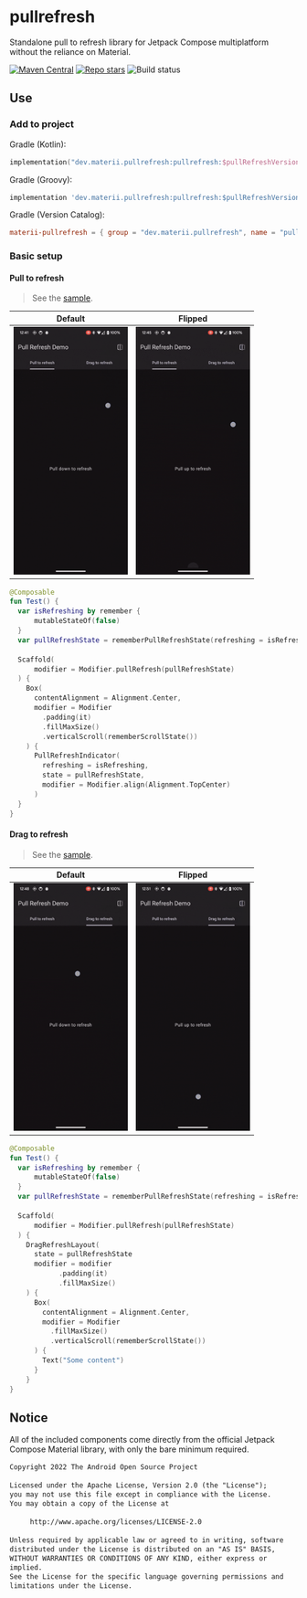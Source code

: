 # pullrefresh
Standalone pull to refresh library for Jetpack Compose multiplatform without the reliance on Material.

[![Maven Central](https://img.shields.io/maven-central/v/dev.materii.pullrefresh/pullrefresh?style=for-the-badge&label=Maven%20Central)](https://central.sonatype.com/artifact/dev.materii.pullrefresh/pullrefresh/)
[![Repo stars](https://img.shields.io/github/stars/MateriiApps/pullrefresh?style=for-the-badge&logo=github)](https://github.com/MateriiApps/pullrefresh/stargazers)
![Build status](https://img.shields.io/github/actions/workflow/status/MateriiApps/pullrefresh/build.yml?style=for-the-badge&logo=github)

## Use

### Add to project

Gradle (Kotlin): 
```kts
implementation("dev.materii.pullrefresh:pullrefresh:$pullRefreshVersion")
```

Gradle (Groovy):
```groovy
implementation 'dev.materii.pullrefresh:pullrefresh:$pullRefreshVersion'
```

Gradle (Version Catalog): 
```toml
materii-pullrefresh = { group = "dev.materii.pullrefresh", name = "pullrefresh", version.ref = "pullrefresh" }
```

### Basic setup

#### Pull to refresh
> See the [sample](https://github.com/MateriiApps/pullrefresh/blob/main/demo/src/main/java/dev/materii/pullrefresh/demo/sample/PullRefreshSample.kt).

| Default | Flipped |
| ------- | ------- |
| <img src="/.github/images/pullrefresh.gif" alt="Pull refresh demo" width="200px"> | <img src="/.github/images/pullrefresh-flipped.gif" alt="Flipped pull refresh demo" width="200px"> |

```kt
@Composable
fun Test() {
  var isRefreshing by remember {
      mutableStateOf(false)
  }
  var pullRefreshState = rememberPullRefreshState(refreshing = isRefreshing, onRefresh = { /* Refresh some data here */ })

  Scaffold(
      modifier = Modifier.pullRefresh(pullRefreshState)
  ) {
    Box(
      contentAlignment = Alignment.Center,
      modifier = Modifier
        .padding(it)
        .fillMaxSize()
        .verticalScroll(rememberScrollState())
    ) {
      PullRefreshIndicator(
        refreshing = isRefreshing,
        state = pullRefreshState,
        modifier = Modifier.align(Alignment.TopCenter)
      )
  }
}
```

#### Drag to refresh
> See the [sample](https://github.com/MateriiApps/pullrefresh/blob/main/demo/src/main/java/dev/materii/pullrefresh/demo/sample/DragRefreshSample.kt).

| Default | Flipped |
| ------- | ------- |
| <img src="/.github/images/dragrefresh.gif" alt="Drag refresh demo" width="200px"> | <img src="/.github/images/dragrefresh-flipped.gif" alt="Flipped drag refresh demo" width="200px"> |

```kt
@Composable
fun Test() {
  var isRefreshing by remember {
      mutableStateOf(false)
  }
  var pullRefreshState = rememberPullRefreshState(refreshing = isRefreshing, onRefresh = { /* Refresh some data here */ })

  Scaffold(
      modifier = Modifier.pullRefresh(pullRefreshState)
  ) {
    DragRefreshLayout(
      state = pullRefreshState
      modifier = modifier
            .padding(it)
            .fillMaxSize()
    ) {
      Box(
        contentAlignment = Alignment.Center,
        modifier = Modifier
          .fillMaxSize()
          .verticalScroll(rememberScrollState())
      ) {
        Text("Some content")
      }
    }
}
```

## Notice
All of the included components come directly from the official Jetpack Compose Material library, with only the bare minimum required.

```
Copyright 2022 The Android Open Source Project

Licensed under the Apache License, Version 2.0 (the "License");
you may not use this file except in compliance with the License.
You may obtain a copy of the License at

     http://www.apache.org/licenses/LICENSE-2.0

Unless required by applicable law or agreed to in writing, software
distributed under the License is distributed on an "AS IS" BASIS,
WITHOUT WARRANTIES OR CONDITIONS OF ANY KIND, either express or implied.
See the License for the specific language governing permissions and
limitations under the License.
```
